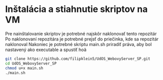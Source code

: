# Inštalácia a stiahnutie skriptov na VM
Pre nainštalovanie skriptov je potrebné najskôr naklonovať tento repozitár
Po naklonovaní repozitára je potrebné prejsť do priečinka, kde sa repozitár naklonoval
Nakoniec je potrebné skriptu main.sh priradiť práva, aby bol nastavený ako executable a spustiť hoä

```bash
git clone https://github.com/filipklein5/UdOS_WebovyServer_SP.git
cd UdOS_WebovyServer_SP
chmod u+x main.sh
./main.sh
```
